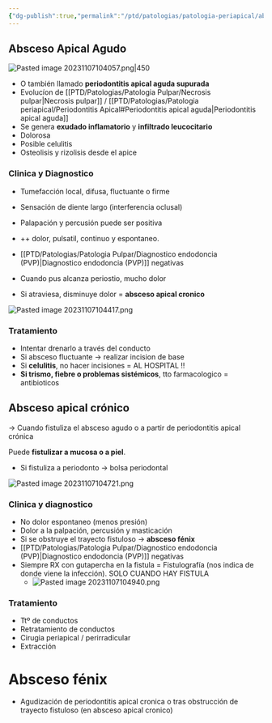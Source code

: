 ```yaml
---
{"dg-publish":true,"permalink":"/ptd/patologias/patologia-periapical/absceso-periapical/"}
---
```




## Absceso Apical Agudo

![Pasted image 20231107104057.png|450](/img/user/PTD/M%C3%A9dias/Pasted%20image%2020231107104057.png)

- O también llamado **periodontitis apical aguda supurada**
- Evolucíon de [[PTD/Patologias/Patologia Pulpar/Necrosis pulpar\|Necrosis pulpar]] / [[PTD/Patologias/Patologia periapical/Periodontitis Apical#Periodontitis apical aguda\|Periodontitis apical aguda]]
- Se genera **exudado inflamatorio** y **infiltrado leucocitario**
- Dolorosa
- Posible celulitis 
- Osteolisis y rizolisis desde el apice

### Clinica y Diagnostico

- Tumefacción local, difusa, fluctuante o firme
- Sensación de diente largo (interferencia oclusal)
- Palapación y percusión puede ser positiva
- ++ dolor, pulsatil, continuo y espontaneo.
- [[PTD/Patologias/Patologia Pulpar/Diagnostico endodoncia (PVP)\|Diagnostico endodoncia (PVP)]] negativas

- Cuando pus alcanza periostio, mucho dolor
- Si atraviesa, disminuye dolor = **absceso apical cronico**

![Pasted image 20231107104417.png](/img/user/PTD/M%C3%A9dias/Pasted%20image%2020231107104417.png)

### Tratamiento

- Intentar drenarlo a través del conducto
- Si absceso fluctuante -> realizar incision de base
- Si **celulitis**, no hacer incisiones = AL HOSPITAL !!
- **Si trismo, fiebre o problemas sistémicos**, tto farmacologico = antibioticos



## Absceso apical crónico

-> Cuando fistuliza el absceso agudo o a partir de periodontitis apical crónica

Puede **fistulizar a mucosa o a piel**.
- Si fistuliza a periodonto -> bolsa periodontal

![Pasted image 20231107104721.png](/img/user/PTD/M%C3%A9dias/Pasted%20image%2020231107104721.png)

### Clinica y diagnostico

- No dolor espontaneo (menos presión)
- Dolor a la palpación, percusión y masticación
- Si se obstruye el trayecto fistuloso -> **absceso fénix**
- [[PTD/Patologias/Patologia Pulpar/Diagnostico endodoncia (PVP)\|Diagnostico endodoncia (PVP)]] negativas
- Siempre RX con gutapercha en la fistula = Fistulografía (nos indica de donde viene la infección). SOLO CUANDO HAY FISTULA
	- ![Pasted image 20231107104940.png](/img/user/PTD/M%C3%A9dias/Pasted%20image%2020231107104940.png)
	


### Tratamiento

- Ttº de conductos 
- Retratamiento de conductos
- Cirugia periapical / perirradicular
- Extracción


# Absceso fénix

- Agudización de periodontitis apical cronica o tras obstrucción de trayecto fistuloso (en absceso apical cronico)